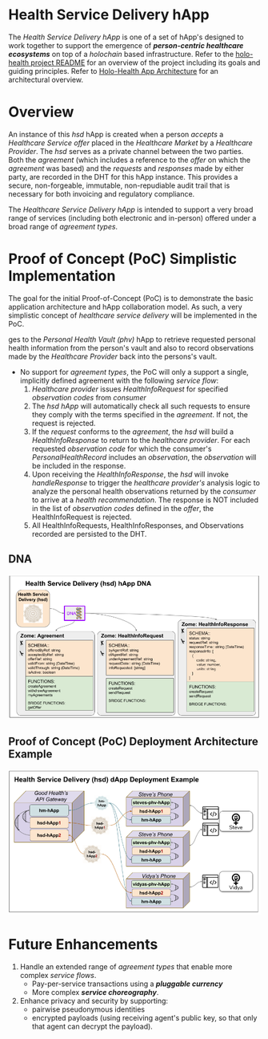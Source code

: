 # Health Service Delivery hApp
The _Health Service Delivery hApp_ is one of a set of hApp's designed to work together to support the emergence of _**person-centric healthcare ecosystems**_ on top of a _holochain_ based infrastructure. Refer to the [holo-health project README](../README.md) for an overview of the project including its goals and guiding principles. Refer to [Holo-Health App Architecture](../holo-health-app-architecture.md) for an architectural overview.

# Overview
An instance of this _hsd_ hApp is created when a person _accepts_ a _Healthcare Service offer_ placed in the _Healthcare Market_ by a _Healthcare Provider_. The _hsd_ serves as a private channel between the two parties. Both the _agreement_ (which includes a reference to the _offer_ on which the _agreement_ was based) and the _requests_ and _responses_ made by either party, are recorded in the DHT for this hApp instance. This provides a secure, non-forgeable, immutable, non-repudiable audit trail that is necessary for both invoicing and regulatory compliance. 

The _Healthcare Service Delivery hApp_ is intended to support a very broad range of services (including both electronic and in-person) offered under a broad range of _agreement types_. 

# Proof of Concept (PoC) Simplistic Implementation 
The goal for the initial Proof-of-Concept (PoC) is to demonstrate the basic application architecture and hApp collaboration model. As such, a very simplistic concept of _healthcare service delivery_ will be implemented in the PoC.

ges to the _Personal Health Vault (phv)_ hApp to retrieve requested personal health information from the person's vault and also to record observations made by the _Healthcare Provider_ back into the persons's vault.
* No support for _agreement types_, the PoC will only a support a single, implicitly defined agreement with the following _service flow_:
   1. _Healthcare provider_ issues _HealthInfoRequest_ for specified _observation codes_ from _consumer_
   1. The _hsd hApp_ will automatically check all such requests to ensure they comply with the terms specified in the _agreement_. If not, the request is  rejected.
   1. If the _request_ conforms to the _agreement_, the _hsd_ will build a _HealthInfoResponse_ to return to the _healthcare provider_. For each requested _observation code_ for which the consumer's _PersonalHealthRecord_ includes an _observation_, the _observation_ will be included in the response. 
   1. Upon receiving the _HealthInfoResponse_, the _hsd_ will invoke _handleResponse_ to trigger the _healthcare provider's_ analysis logic to analyze the personal health observations returned by the _consumer_ to arrive at a _health recommendation_. The    response is NOT included in the list of _observation codes_ defined in the _offer_, the HealthInfoRequest is rejected.
   1. All HealthInfoRequests, HealthInfoResponses, and Observations recorded are persisted to the DHT.

## DNA
![Figure 1. Health Service Delivery DNA](../images/hsd-dna.png)

## Proof of Concept (PoC) Deployment Architecture Example
![Figure 2. Example hsd hApp Deployment](../images/hsd-deployment-example.png)

# Future Enhancements
1. Handle an extended range of _agreement types_ that enable more complex _service flows_.
   * Pay-per-service transactions using a _**pluggable currency**_
   * More complex _**service choreography**_.
1. Enhance privacy and security by supporting:
   * pairwise pseudonymous identities
   * encrypted payloads (using receiving agent's public key, so that only that agent can decrypt the payload).


